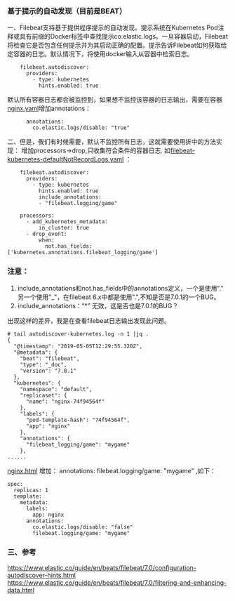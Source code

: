 ### 基于提示的自动发现（目前是BEAT）

一、Filebeat支持基于提供程序提示的自动发现。提示系统在Kubernetes Pod注释或具有前缀的Docker标签中查找提示co.elastic.logs。一旦容器启动，Filebeat将检查它是否包含任何提示并为其启动正确的配置。提示告诉Filebeat如何获取给定容器的日志。默认情况下，将使用docker输入从容器中检索日志。
```
    filebeat.autodiscover:
      providers:
        - type: kubernetes
          hints.enabled: true
```
默认所有容器日志都会被监控到，如果想不监控该容器的日志输出，需要在容器[nginx.yaml](nginx.yaml)增加annotations：
```
      annotations:
        co.elastic.logs/disable: "true"
```

二、但是，我们有时候需要，默认不监控所有日志，这就需要使用折中的方法实现：
增加processors->drop,只收集符合条件的容器日志.
如[filebeat-kubernetes-defaultNotRecordLogs.yaml](filebeat-kubernetes-defaultNotRecordLogs.yaml) ：
```
    filebeat.autodiscover:
      providers:
        - type: kubernetes
          hints.enabled: true
          include_annotations:
          - "filebeat.logging/game"

    processors:
      - add_kubernetes_metadata:
          in_cluster: true
      - drop_event:
          when:
            not.has_fields: ['kubernetes.annotations.filebeat_logging/game']
```
### 注意：
1. include_annotations和not.has_fields中的annotations定义，一个是使用"." 另一个使用"_"，在filebeat 6.x中都是使用".",不知是否是7.0.1的一个BUG。
2. include_annotations：“*” 无效，这是否也是7.0.1的BUG？

出现这样的差异，我是在查看filebeat日志输出发现此问题。
```
# tail autodiscover-kubernetes.log -n 1 |jq .
{
  "@timestamp": "2019-05-05T12:29:55.320Z",
  "@metadata": {
    "beat": "filebeat",
    "type": "_doc",
    "version": "7.0.1"
  },
  "kubernetes": {
    "namespace": "default",
    "replicaset": {
      "name": "nginx-74f94564f"
    },
    "labels": {
      "pod-template-hash": "74f94564f",
      "app": "nginx"
    },
    "annotations": {
      "filebeat_logging/game": "mygame"
    },
......
```
[nginx.html](nginx.yaml) 增加：
annotations: 
  filebeat.logging/game: "mygame" ,如下：
```
spec:
  replicas: 1
  template:
    metadata:
      labels:
        app: nginx
      annotations:
        co.elastic.logs/disable: "false"
        filebeat.logging/game: "mygame"
```        

### 三、参考
<https://www.elastic.co/guide/en/beats/filebeat/7.0/configuration-autodiscover-hints.html>
<https://www.elastic.co/guide/en/beats/filebeat/7.0/filtering-and-enhancing-data.html>


